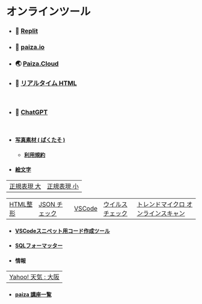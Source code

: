 # オンラインツール

- ### 🍉 [Replit](https://replit.com/)

- ### 🍓 [paiza.io](https://paiza.io/ja)

- ### 🌏 [Paiza.Cloud](https://paiza.cloud/ja/)

- ### 🏀 [リアルタイム HTML](https://toolbox.winofsql.jp/html-page.php)

<br>

- ### 🍎 [ChatGPT](https://chat.openai.com/)

<br>

- #### [写真素材 ( ぱくたそ )](https://www.pakutaso.com/)
  - #### [利用規約](https://www.pakutaso.com/userpolicy.html)
- #### [絵文字](http://lightbox.on.coocan.jp/html/utf8tool.php)

|    |    |
| -- | -- |
| [正規表現 大](https://regex101.com/) | [正規表現 小](https://php-regexp.a-zumi.net/preg_replace) | 

|    |    |    |    |    | 
| -- | -- | -- | -- | -- | 
| [HTML整形](https://u670.com/pikamap/htmlseikei.php) | [JSON チェック](https://jsonlint.com/) | [VSCode](https://vscode.dev/) | [ウイルスチェック](https://www.virustotal.com/gui/home/upload) | [トレンドマイクロ オンラインスキャン](https://www.trendmicro.com/ja_jp/forHome/products/onlinescan.html) |

- #### [VSCodeスニペット用コード作成ツール](https://migi.me/vsc_snippet/)
- #### [SQLフォーマッター](https://atl2.net/webtool/sql%E3%83%95%E3%82%A9%E3%83%BC%E3%83%9E%E3%83%83%E3%82%BF%E3%83%BCfor-web/)

- #### 情報

|    |
| -- |
| [Yahoo! 天気 : 大阪](https://weather.yahoo.co.jp/weather/jp/27/6200.html) |

- #### [paiza 講座一覧](https://paiza.jp/works/courses)
